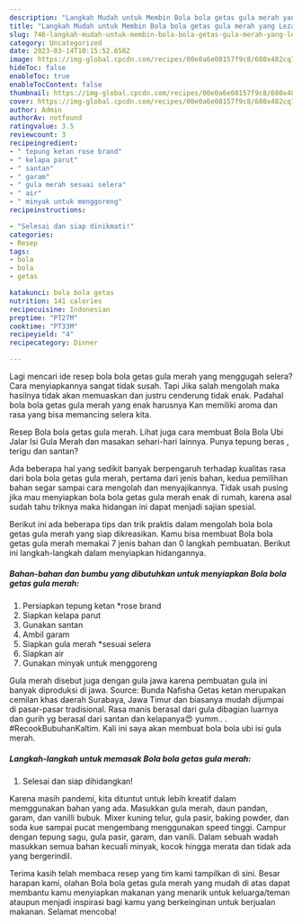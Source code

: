 ```yaml
---
description: "Langkah Mudah untuk Membin Bola bola getas gula merah yang Lezat Sekali"
title: "Langkah Mudah untuk Membin Bola bola getas gula merah yang Lezat Sekali"
slug: 746-langkah-mudah-untuk-membin-bola-bola-getas-gula-merah-yang-lezat-sekali
category: Uncategorized
date: 2023-03-14T10:15:52.658Z
image: https://img-global.cpcdn.com/recipes/00e0a6e08157f9c8/680x482cq70/bola-bola-getas-gula-merah-foto-resep-utama.jpg
hideToc: false
enableToc: true
enableTocContent: false
thumbnail: https://img-global.cpcdn.com/recipes/00e0a6e08157f9c8/680x482cq70/bola-bola-getas-gula-merah-foto-resep-utama.jpg
cover: https://img-global.cpcdn.com/recipes/00e0a6e08157f9c8/680x482cq70/bola-bola-getas-gula-merah-foto-resep-utama.jpg
author: Admin
authorAv: notfound
ratingvalue: 3.5
reviewcount: 3
recipeingredient:
- " tepung ketan rose brand"
- " kelapa parut"
- " santan"
- " garam"
- " gula merah sesuai selera"
- " air"
- " minyak untuk menggoreng"
recipeinstructions:

- "Selesai dan siap dinikmati!"
categories:
- Resep
tags:
- bola
- bola
- getas

katakunci: bola bola getas 
nutrition: 141 calories
recipecuisine: Indonesian
preptime: "PT27M"
cooktime: "PT33M"
recipeyield: "4"
recipecategory: Dinner

---
```



Lagi mencari ide resep bola bola getas gula merah yang menggugah selera? Cara menyiapkannya sangat tidak susah. Tapi Jika salah mengolah maka hasilnya tidak akan memuaskan dan justru cenderung tidak enak. Padahal bola bola getas gula merah yang enak harusnya Kan memiliki aroma dan rasa yang bisa memancing selera kita.


Resep Bola bola getas gula merah. Lihat juga cara membuat Bola Bola Ubi Jalar Isi Gula Merah dan masakan sehari-hari lainnya. Punya tepung beras , terigu dan santan?

Ada beberapa hal yang sedikit banyak berpengaruh terhadap kualitas rasa dari bola bola getas gula merah, pertama dari jenis bahan, kedua pemilihan bahan segar sampai cara mengolah dan menyajikannya. Tidak usah pusing jika mau menyiapkan bola bola getas gula merah enak di rumah, karena asal sudah tahu triknya maka hidangan ini dapat menjadi sajian spesial.


Berikut ini ada beberapa tips dan trik praktis dalam mengolah bola bola getas gula merah yang siap dikreasikan. Kamu bisa membuat Bola bola getas gula merah memakai 7 jenis bahan dan 0 langkah pembuatan. Berikut ini langkah-langkah dalam menyiapkan hidangannya.

<!--inarticleads1-->

##### Bahan-bahan dan bumbu yang dibutuhkan untuk menyiapkan Bola bola getas gula merah:

1. Persiapkan  tepung ketan *rose brand
1. Siapkan  kelapa parut
1. Gunakan  santan
1. Ambil  garam
1. Siapkan  gula merah *sesuai selera
1. Siapkan  air
1. Gunakan  minyak untuk menggoreng


Gula merah disebut juga dengan gula jawa karena pembuatan gula ini banyak diproduksi di jawa. Source: Bunda Nafisha Getas ketan merupakan cemilan khas daerah Surabaya, Jawa Timur dan biasanya mudah dijumpai di pasar-pasar tradisional. Rasa manis berasal dari gula dibagian luarnya dan gurih yg berasal dari santan dan kelapanya😍 yumm.. . #RecookBubuhanKaltim. Kali ini saya akan membuat bola bola ubi isi gula merah. 

<!--inarticleads2-->

##### Langkah-langkah untuk memasak Bola bola getas gula merah:


1. Selesai dan siap dihidangkan!

Karena masih pandemi, kita dituntut untuk lebih kreatif dalam memggunakan bahan yang ada. Masukkan gula merah, daun pandan, garam, dan vanilli bubuk. Mixer kuning telur, gula pasir, baking powder, dan soda kue sampai pucat mengembang menggunakan speed tinggi. Campur dengan tepung sagu, gula pasir, garam, dan vanili. Dalam sebuah wadah masukkan semua bahan kecuali minyak, kocok hingga merata dan tidak ada yang bergerindil. 

Terima kasih telah membaca resep yang tim kami tampilkan di sini. Besar harapan kami, olahan Bola bola getas gula merah yang mudah di atas dapat membantu kamu menyiapkan makanan yang menarik untuk keluarga/teman ataupun menjadi inspirasi bagi kamu yang berkeinginan untuk berjualan makanan. Selamat mencoba!
